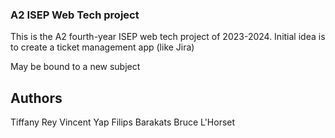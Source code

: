 ### A2 ISEP Web Tech project ###
This is the A2 fourth-year ISEP web tech project of 2023-2024.
Initial idea is to create a ticket management app (like Jira)

May be bound to a new subject

## Authors ##
Tiffany Rey
Vincent Yap
Filips Barakats
Bruce L'Horset